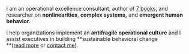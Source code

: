 I am an operational excellence consultant, author of [7 books](https://gumroad.com/dellannaluca), and researcher on **nonlinearities**, **complex systems,** and **emergent human behavior**.

I help organizations implement an **antifragile operational culture** and I assist executives in building **sustainable behavioral change  
**([read more](https://www.luca-dellanna.com/#courses) or [contact me](https://www.luca-dellanna.com/contact/)).